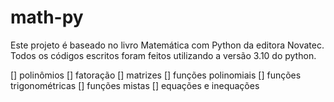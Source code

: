 # math-py

Este projeto é baseado no livro Matemática com Python da editora Novatec.
Todos os códigos escritos foram feitos utilizando a versão 3.10 do python.

[] polinômios
[] fatoração
[] matrizes
[] funções polinomiais
[] funções trigonométricas
[] funções mistas 
[] equações e inequações
